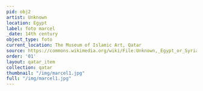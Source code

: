 ```yaml
---
pid: obj2
artist: Unknown
location: Egypt
label: foto marcel
_date: 14th century
object_type: foto
current_location: The Museum of Islamic Art, Qatar
source: https://commons.wikimedia.org/wiki/File:Unknown,_Egypt_or_Syria,_14th_Century_-_Sulwan_Al-Muta%27a_-_Google_Art_Project.jpg
order: '01'
layout: qatar_item
collection: qatar
thumbnail: "/img/marcel1.jpg"
full: "/img/marcel1.jpg"
---
```

